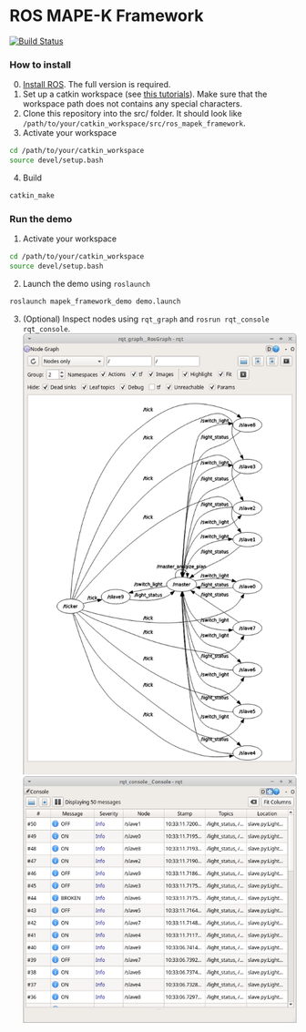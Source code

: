 # ROS MAPE-K Framework

[![Build Status](https://travis-ci.org/imcatta/ros-mapek-framework.svg?branch=master)](https://travis-ci.org/imcatta/ros-mapek-framework)

### How to install
0. [Install ROS](http://wiki.ros.org/melodic/Installation). The full version is required. 
1. Set up a catkin workspace (see [this tutorials](http://wiki.ros.org/catkin/Tutorials/create_a_workspace)). Make sure that the workspace path does not contains any special characters.
2. Clone this repository into the src/ folder. It should look like `/path/to/your/catkin_workspace/src/ros_mapek_framework`.
3. Activate your workspace 
```bash
cd /path/to/your/catkin_workspace
source devel/setup.bash
```
4. Build 
```bash
catkin_make
```

### Run the demo
1. Activate your workspace 
```bash
cd /path/to/your/catkin_workspace
source devel/setup.bash
```
2. Launch the demo using `roslaunch`
```bash
roslaunch mapek_framework_demo demo.launch
```
3. (Optional) Inspect nodes using `rqt_graph` and `rosrun rqt_console rqt_console`.
![Screenshot](docs/images/rqt_graph_screenshot.png)
![Screenshot](docs/images/rqt_console_screenshot.png)
